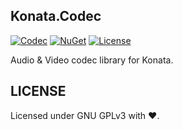 ## Konata.Codec
[![Codec](https://img.shields.io/badge/Konata-Codec-blue)](#)
[![NuGet](https://img.shields.io/badge/NuGet-1.0.0-orange)](https://www.nuget.org/packages/Konata.Codec/)
[![License](https://img.shields.io/static/v1?label=LICENSE&message=GNU%20GPLv3&color=lightrey)](./blob/main/LICENSE)  

Audio & Video codec library for Konata.

## LICENSE
Licensed under GNU GPLv3 with ❤.
